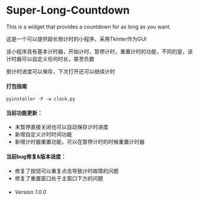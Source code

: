 # Super-Long-Countdown
This is a widget that provides a countdown for as long as you want.

这是一个可以提供超长倒计时的小程序，采用Tkinter作为GUI

该小程序具有基本计时器，开始计时，暂停计时，重置计时的功能，不同的是，该计时器可以自定义任何时长，甚至负数

倒计时进度可以保存，下次打开还可以继续计时

#### 打包指南
```shell
pyinstaller -F -w clock.py
```

#### 当前功能更新：

- 未暂停直接关闭也可以自动保存计时进度
- 新增自定义计时时间功能
- 新增计时器重置功能，可以在暂停计时的时候重置计时器

#### 当前bug修复&版本进度：

- 修复了按钮可以重复点击导致计时故障的问题
- 修复了重置窗口处于主窗口下方的问题
- ###### Version 1.0.0

